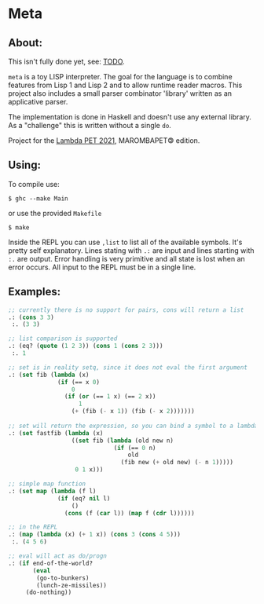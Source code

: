 # Meta

## About:

This isn't fully done yet, see: [TODO](TODO).

`meta` is a toy LISP interpreter. The goal for the language is to combine features from Lisp 1 and Lisp 2
and to allow runtime reader macros. This project also includes a small
parser combinator 'library' written as an applicative parser.

The implementation is done in Haskell and doesn't use any external library. As a "challenge" this is written without a single `do`.

Project for the [Lambda PET 2021](https://github.com/petcomp-unioeste/lambda-pet/tree/Lambda2021), MAROMBAPET🄯 edition.

## Using:

To compile use:

`$ ghc --make Main`

or use the provided `Makefile`

`$ make`

Inside the REPL you can use `,list` to list all of the available symbols. It's pretty self explanatory. Lines stating with `.:` are input and
lines starting with `:.` are output. Error handling is very primitive and all state is lost when an error occurs. All input to the REPL must be in a single line.

## Examples:

```lisp
;; currently there is no support for pairs, cons will return a list
.: (cons 3 3)
 :. (3 3)

;; list comparison is supported
.: (eq? (quote (1 2 3)) (cons 1 (cons 2 3)))
 :. 1

;; set is in reality setq, since it does not eval the first argument
.: (set fib (lambda (x)
              (if (== x 0)
                  0
                (if (or (== 1 x) (== 2 x))
                    1
                  (+ (fib (- x 1)) (fib (- x 2)))))))
 
;; set will return the expression, so you can bind a symbol to a lambda and call it at the same time
.: (set fastfib (lambda (x)
                  ((set fib (lambda (old new n)
                              (if (== 0 n)
                                  old
                                (fib new (+ old new) (- n 1)))))
                   0 1 x)))

;; simple map function
.: (set map (lambda (f l)
              (if (eq? nil l)
                  ()
                (cons (f (car l)) (map f (cdr l))))))

;; in the REPL
.: (map (lambda (x) (+ 1 x)) (cons 3 (cons 4 5)))
 :. (4 5 6)

;; eval will act as do/progn
.: (if end-of-the-world?
       (eval
        (go-to-bunkers)
        (lunch-ze-missiles))
     (do-nothing))
```
